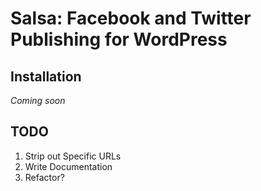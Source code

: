 Salsa: Facebook and Twitter Publishing for WordPress
===========

Installation
------------

*Coming soon*

TODO
----
1. Strip out Specific URLs
1. Write Documentation
1. Refactor?